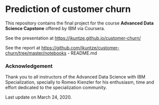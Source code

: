 # Prediction of customer churn

This repository contains the final project for the course **Advanced Data Science Capstone** offered by IBM via Coursera.

See the presentation at https://jkuntze.github.io/customer-churn/

See the report at https://github.com/jkuntze/customer-churn/tree/master/notebooks - README.md

### Acknowledgement

Thank you to all instructors of the Advanced Data Science with IBM Specialization, specially to Romeo Kienzler for his enthusiasm, time and effort dedicated to the specialization community.

Last update on March 24, 2020.
